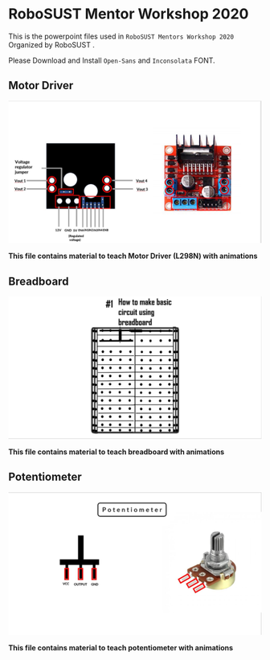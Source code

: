 # RoboSUST Mentor Workshop 2020

This is the powerpoint files used in `RoboSUST Mentors Workshop 2020` Organized by RoboSUST . 

Please Download and Install `Open-Sans` and `Inconsolata` FONT.

## Motor Driver 

![Motor Driver](motor_driver.JPG "Motor Driver File")

**This file contains material to teach Motor Driver (L298N) with animations**

## Breadboard 

![Breadboard](breadboard.JPG "breadboard file")

**This file contains material to teach breadboard with animations**

## Potentiometer 

![Potentiometer](potentiometer.JPG "Potentiometer")

**This file contains material to teach potentiometer with animations**



